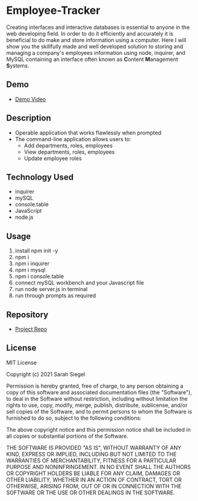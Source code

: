 # Employee-Tracker

Creating interfaces and interactive databases is essential to anyone in the web developing field. In order to do it efficiently and accurately it is beneficial to do make and store information using a computer. Here I will show you the skillfully made and well developed solution to storing and managing a company's employees information using node, inquirer, and MySQL containing an interface often known as **C**ontent **M**anagement **S**ystems.

## Demo
- [Demo Video](https://drive.google.com/file/d/1qWTjb335yRM4EWF0G4A49byjsl6lpYdh/view)

## Description
* Operable application that works flawlessly when prompted
* The command-line application allows users to:
    * Add departments, roles, employees
    * View departments, roles, employees
    * Update employee roles

## Technology Used
* inquirer
* mySQL
* console.table
* JavaScript
* node.js

## Usage
1. install npm init -y 
2. npm i
3. npm i inquirer
4. npm i mysql
5. npm i console.table
6. connect mySQL workbench and your Javascript file
7. run node server.js in terminal
8. run through prompts as required

## Repository
- [Project Repo](https://github.com/sarsieg/Employee-Tracker)

## License
MIT License

Copyright (c) 2021 Sarah Siegel

Permission is hereby granted, free of charge, to any person obtaining a copy of this software and associated documentation files (the "Software"), to deal in the Software without restriction, including without limitation the rights to use, copy, modify, merge, publish, distribute, sublicense, and/or sell copies of the Software, and to permit persons to whom the Software is furnished to do so, subject to the following conditions:

The above copyright notice and this permission notice shall be included in all copies or substantial portions of the Software.

THE SOFTWARE IS PROVIDED "AS IS", WITHOUT WARRANTY OF ANY KIND, EXPRESS OR IMPLIED, INCLUDING BUT NOT LIMITED TO THE WARRANTIES OF MERCHANTABILITY, FITNESS FOR A PARTICULAR PURPOSE AND NONINFRINGEMENT. IN NO EVENT SHALL THE AUTHORS OR COPYRIGHT HOLDERS BE LIABLE FOR ANY CLAIM, DAMAGES OR OTHER LIABILITY, WHETHER IN AN ACTION OF CONTRACT, TORT OR OTHERWISE, ARISING FROM, OUT OF OR IN CONNECTION WITH THE SOFTWARE OR THE USE OR OTHER DEALINGS IN THE SOFTWARE.
